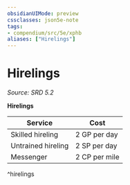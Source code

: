 ```yaml
---
obsidianUIMode: preview
cssclasses: json5e-note
tags:
- compendium/src/5e/xphb
aliases: ["Hirelings"]
---
```

# Hirelings
*Source: SRD 5.2* 

**Hirelings**

| Service | Cost |
|---------|------|
| Skilled hireling | 2 GP per day |
| Untrained hireling | 2 SP per day |
| Messenger | 2 CP per mile |
^hirelings